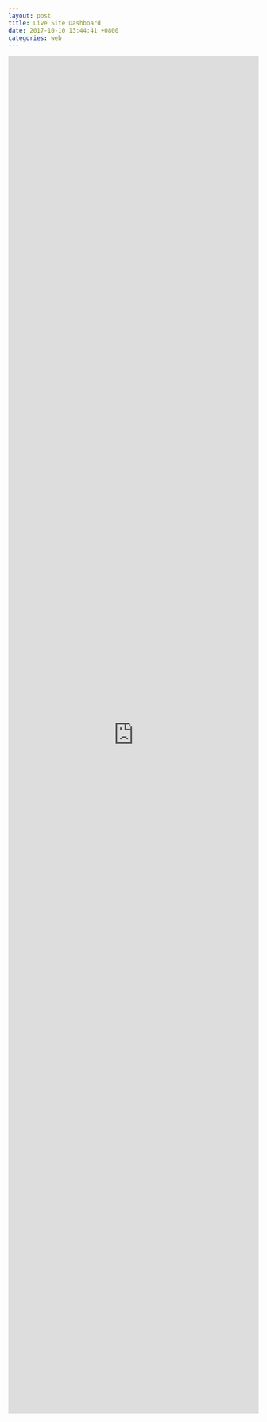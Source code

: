 ```yaml
---
layout: post
title: Live Site Dashboard
date: 2017-10-10 13:44:41 +0800
categories: web
---
```


<iframe width="100%" height="70%" src="https://app.powerbi.com/view?r=eyJrIjoiNDc1NDVhN2ItNGEyNS00NjFjLTlkZDQtYmY1YWM3OTJhNDM0IiwidCI6IjgxYjA0MzNlLWE2ZDMtNDUwNC1iYzg0LWU4OWFlMWY2MDcwMSIsImMiOjEwfQ%3D%3D" frameborder="0" allowFullScreen="true"></iframe>
